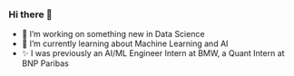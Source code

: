 ### Hi there 👋  

- 🧩 I’m working on something new in Data Science
- 🔭 I’m currently learning about Machine Learning and AI
- ✨ I was previously an AI/ML Engineer Intern at BMW, a Quant Intern at BNP Paribas

<!--
**alexandrab319/alexandrab319** is a ✨ _special_ ✨ repository because its `README.md` (this file) appears on your GitHub profile.

### Hi there 👋  

- 🧩 I’m currently working on something cool! 
- ✨ I’m currently learning about machine learning and AI

Here are some ideas to get you started:

- 🔭 I’m currently working on something cool! 
- 🌱 I’m currently learning about machine learning and AI
- 📫 How to reach me: https://www.linkedin.com/in/alexborriello/
- 📮 How to reach me: LinkedIn
-->
